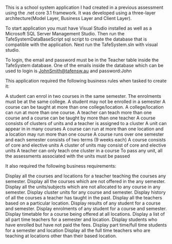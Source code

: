 This is a school system application I had created in a previous assessment using the .net core 3.1 framework.
It was developed using a three-layer architecture(Model Layer, Business Layer and Client Layer).

To start application you must have Visual Studio installed as well as a Microsoft SQL Server Management Studio. 
Then run the TafeSystemDataBaseScript sql script to create the database that is compatible with the application.
Next run the TafeSystem.sln with visual studio.

To login, the email and password must be in the Teacher table inside the TafeSystem database. 
One of the emails inside the database which can be used to login is JohnSmith@tafensw.au and password:John


This application required the following business rules when tasked to create it:

A student can enrol in two courses in the same semester. The enrolments must be at the same college.
A student may not be enrolled in a semester
A course can be taught at more than one college/location.
A college/location can run at more than one course.
A teacher can teach more than one course and a course can be taught by more than one teacher
A course consists of clusters of units and a teacher is assigned to a cluster
A unit can appear in in many courses
A course can run at more than one location and a location may run more than one course
A course runs over one semester and each semester consists of two terms (9 weeks each) 
A course consists of core and elective units 
A cluster of units may consist of core and elective units 
A teacher can only teach one cluster in a course 
To pass any unit, all the assessments associated with the units must be passed

It also required the following business requirements:

Display all the courses and locations for a teacher teaching the courses any semester.
Display all the courses which are not offered in the any semester.
Display all the units/subjects which are not allocated to any course in any semester.
Display cluster units for any course and semester.
Display history of all the courses a teacher has taught in the past.
Display all the teachers based on a particular location.
Display results of any student for a course and semester.
Display enrolments of any student for a course and semester.
Display timetable for a course being offered at all locations.
Display a list of all part time teachers for a semester and location.
Display students who have enrolled but have not paid the fees.
Display part time/full time students for a semester and location
Display all the full time teachers who are teaching at locations other than their based location.
